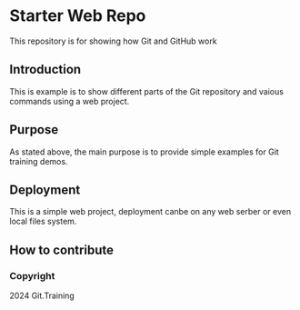 # Starter Web Repo

This repository is for showing how Git and GitHub work

## Introduction

This is example is to show different parts of the Git repository and vaious commands using a web project.

## Purpose

As stated above, the main purpose is to provide simple examples for Git training demos.

## Deployment

This is a simple web project, deployment canbe on any web serber or even local files system.

## How to contribute

### Copyright

2024 Git.Training